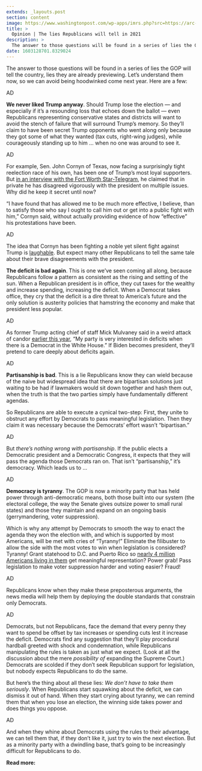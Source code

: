 ```yaml
--- 
extends: _layouts.post 
section: content 
image: https://www.washingtonpost.com/wp-apps/imrs.php?src=https://arc-anglerfish-washpost-prod-washpost.s3.amazonaws.com/public/NSHKTTGMJEI6VGNQQQTOE3JAHM.jpg&w=1440 
title: > 
  Opinion | The lies Republicans will tell in 2021 
description: > 
  The answer to those questions will be found in a series of lies the GOP will tell the country, lies they are already previewing.But expect many other Republicans to tell the same tale about their brave disagreements with the president.So Republicans are able to execute a cynical two-step: First, they unite to obstruct any effort by Democrats to pass meaningful legislation.Democrats are scolded if they don’t seek Republican support for legislation, but nobody expects Republicans to do the same.But as a minority party with a dwindling base, that’s going to be increasingly difficult for Republicans to do. 
date: 1603128701.8329024 
--- 
```

<div><p class="font--body font-copy gray-darkest ma-0 pb-md ">The answer to those questions will be found in a series of lies the GOP will tell the country, lies they are already previewing. Let&#8217;s understand them now, so we can avoid being hoodwinked come next year. Here are a few:</p><p class="absolute z-0">AD</p><p class=""></p><p class="font--body font-copy gray-darkest ma-0 pb-md "><b>We never liked Trump anyway</b>. Should Trump lose the election &#8212; and especially if it&#8217;s a resounding loss that echoes down the ballot &#8212; even Republicans representing conservative states and districts will want to avoid the stench of failure that will surround Trump&#8217;s memory. So they&#8217;ll claim to have been secret Trump opponents who went along only because they got some of what they wanted (tax cuts, right-wing judges), while courageously standing up to him &#8230; when no one was around to see it.</p><p class="absolute z-0">AD</p><p class=""></p><p class="font--body font-copy gray-darkest ma-0 pb-md ">For example, Sen. John Cornyn of Texas, now facing a surprisingly tight reelection race of his own, has been one of Trump&#8217;s most loyal supporters. But <a href="https://www.star-telegram.com/news/politics-government/article246503045.html">in an interview with the Fort Worth Star-Telegram</a>, he claimed that in private he has disagreed vigorously with the president on multiple issues. Why did he keep it secret until now?</p><p class="font--body font-copy gray-darkest ma-0 pb-md ">&#8220;I have found that has allowed me to be much more effective, I believe, than to satisfy those who say I ought to call him out or get into a public fight with him,&#8221; Cornyn said, without actually providing evidence of how &#8220;effective&#8221; his protestations have been.</p><p class="absolute z-0">AD</p><p class=""></p><p class="font--body font-copy gray-darkest ma-0 pb-md ">The idea that Cornyn has been fighting a noble yet silent fight against Trump is <a href="https://www.dallasnews.com/news/politics/2020/10/18/cornyn-defended-trump-for-siphoning-pentagon-budget-to-pay-for-border-wall-but-now-claims-he-was-against-it/">laughable</a>. But expect many other Republicans to tell the same tale about their brave disagreements with the president.</p><p class="font--body font-copy gray-darkest ma-0 pb-md "><b>The deficit is bad again</b>. This is one we&#8217;ve seen coming all along, because Republicans follow a pattern as consistent as the rising and setting of the sun. When a Republican president is in office, they cut taxes for the wealthy and increase spending, increasing the deficit. When a Democrat takes office, they cry that the deficit is a dire threat to America&#8217;s future and the only solution is austerity policies that hamstring the economy and make that president less popular.</p><p class="absolute z-0">AD</p><p class=""></p><p class="font--body font-copy gray-darkest ma-0 pb-md ">As former Trump acting chief of staff Mick Mulvaney said in a weird attack of candor <a href="https://www.washingtonpost.com/politics/in-speech-mulvaney-admits-republicans-are-hypocritical-on-deficits/2020/02/19/28546c84-5385-11ea-9e47-59804be1dcfb_story.html?itid=lk_inline_manual_15">earlier this year</a>, &#8220;My party is very interested in deficits when there is a Democrat in the White House.&#8221; If Biden becomes president, they&#8217;ll pretend to care deeply about deficits again.</p><p class="absolute z-0">AD</p><p class=""></p><p class="font--body font-copy gray-darkest ma-0 pb-md "><b>Partisanship is bad</b>. This is a lie Republicans know they can wield because of the naive but widespread idea that there are bipartisan solutions just waiting to be had if lawmakers would sit down together and hash them out, when the truth is that the two parties simply have fundamentally different agendas.</p><p class="font--body font-copy gray-darkest ma-0 pb-md ">So Republicans are able to execute a cynical two-step: First, they unite to obstruct any effort by Democrats to pass meaningful legislation. Then they claim it was necessary because the Democrats&#8217; effort wasn&#8217;t &#8220;bipartisan.&#8221;</p><p class="absolute z-0">AD</p><p class=""></p><p class="font--body font-copy gray-darkest ma-0 pb-md ">But <i>there&#8217;s nothing wrong with partisanship</i>. If the public elects a Democratic president and a Democratic Congress, it expects that they will pass the agenda those Democrats ran on. That isn&#8217;t &#8220;partisanship,&#8221; it&#8217;s democracy. Which leads us to &#8230;</p><p class="absolute z-0">AD</p><p class=""></p><p class="font--body font-copy gray-darkest ma-0 pb-md "><b>Democracy is tyranny</b>. The GOP is now a minority party that has held power through anti-democratic means, both those built into our system (the electoral college, the way the Senate gives outsize power to small rural states) and those they maintain and expand on an ongoing basis (gerrymandering, voter suppression).</p><p class="font--body font-copy gray-darkest ma-0 pb-md ">Which is why any attempt by Democrats to smooth the way to enact the agenda they won the election with, and which is supported by most Americans, will be met with cries of &#8220;Tyranny!&#8221; Eliminate the filibuster to allow the side with the most votes to win when legislation is considered? Tyranny! Grant statehood to D.C. and Puerto Rico so <a href="https://centerforpolitics.org/crystalball/articles/statehood-for-washington-d-c-and-puerto-rico-background-and-political-implications/" target="_blank">nearly 4 million Americans living in them</a> get meaningful representation? Power grab! Pass legislation to make voter suppression harder and voting easier? Fraud!</p><p class="absolute z-0">AD</p><p class=""></p><p class="font--body font-copy gray-darkest ma-0 pb-md ">Republicans know when they make these preposterous arguments, the news media will help them by deploying the double standards that constrain only Democrats.</p><p class="absolute z-0">AD</p><p class=""></p><p class="font--body font-copy gray-darkest ma-0 pb-md ">Democrats, but not Republicans, face the demand that every penny they want to spend be offset by tax increases or spending cuts lest it increase the deficit. Democrats find any suggestion that they&#8217;ll play procedural hardball greeted with shock and condemnation, while Republicans manipulating the rules is taken as just what we expect. (Look at all the discussion about the mere <i>possibility of </i>expanding the Supreme Court.) Democrats are scolded if they don&#8217;t seek Republican support for legislation, but nobody expects Republicans to do the same.</p><p class="font--body font-copy gray-darkest ma-0 pb-md ">But here&#8217;s the thing about all these lies: <i>We don&#8217;t have to take them seriously</i>. When Republicans start squawking about the deficit, we can dismiss it out of hand. When they start crying about tyranny, we can remind them that when you lose an election, the winning side takes power and does things you oppose.</p><p class="absolute z-0">AD</p><p class=""></p><p class="font--body font-copy gray-darkest ma-0 pb-md ">And when they whine about Democrats using the rules to their advantage, we can tell them that, if they don&#8217;t like it, just try to win the next election. But as a minority party with a dwindling base, that&#8217;s going to be increasingly difficult for Republicans to do.</p><p class="font--body font-copy gray-darkest ma-0 pb-md "><b>Read more:</b></p></div>